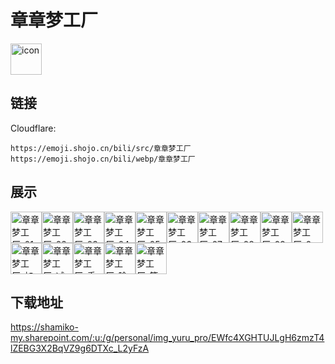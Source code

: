 # 章章梦工厂
<img src="https://emoji.shojo.cn/bili/src/章章梦工厂/icon.png" width="50" height="50" alt="icon">

## 链接
Cloudflare:
```
https://emoji.shojo.cn/bili/src/章章梦工厂
https://emoji.shojo.cn/bili/webp/章章梦工厂
```
## 展示
<img src="https://emoji.shojo.cn/bili/src/章章梦工厂/章章梦工厂-01.png" width="50" height="50" alt="章章梦工厂-01"><img src="https://emoji.shojo.cn/bili/src/章章梦工厂/章章梦工厂-02.png" width="50" height="50" alt="章章梦工厂-02"><img src="https://emoji.shojo.cn/bili/src/章章梦工厂/章章梦工厂-03.png" width="50" height="50" alt="章章梦工厂-03"><img src="https://emoji.shojo.cn/bili/src/章章梦工厂/章章梦工厂-04.png" width="50" height="50" alt="章章梦工厂-04"><img src="https://emoji.shojo.cn/bili/src/章章梦工厂/章章梦工厂-05.png" width="50" height="50" alt="章章梦工厂-05"><img src="https://emoji.shojo.cn/bili/src/章章梦工厂/章章梦工厂-06.png" width="50" height="50" alt="章章梦工厂-06"><img src="https://emoji.shojo.cn/bili/src/章章梦工厂/章章梦工厂-07.png" width="50" height="50" alt="章章梦工厂-07"><img src="https://emoji.shojo.cn/bili/src/章章梦工厂/章章梦工厂-08.png" width="50" height="50" alt="章章梦工厂-08"><img src="https://emoji.shojo.cn/bili/src/章章梦工厂/章章梦工厂-09.png" width="50" height="50" alt="章章梦工厂-09"><img src="https://emoji.shojo.cn/bili/src/章章梦工厂/章章梦工厂-0.png" width="50" height="50" alt="章章梦工厂-0"><img src="https://emoji.shojo.cn/bili/src/章章梦工厂/章章梦工厂-加.png" width="50" height="50" alt="章章梦工厂-加"><img src="https://emoji.shojo.cn/bili/src/章章梦工厂/章章梦工厂-减.png" width="50" height="50" alt="章章梦工厂-减"><img src="https://emoji.shojo.cn/bili/src/章章梦工厂/章章梦工厂-乘.png" width="50" height="50" alt="章章梦工厂-乘"><img src="https://emoji.shojo.cn/bili/src/章章梦工厂/章章梦工厂-除.png" width="50" height="50" alt="章章梦工厂-除"><img src="https://emoji.shojo.cn/bili/src/章章梦工厂/章章梦工厂-等于.png" width="50" height="50" alt="章章梦工厂-等于">

## 下载地址

https://shamiko-my.sharepoint.com/:u:/g/personal/img_yuru_pro/EWfc4XGHTUJLgH6zmzT4lZEBG3X2BqVZ9g6DTXc_L2yFzA